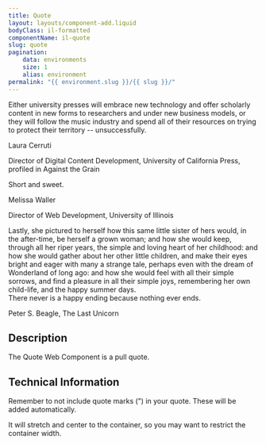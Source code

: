 ```yaml
---
title: Quote
layout: layouts/component-add.liquid
bodyClass: il-formatted
componentName: il-quote
slug: quote
pagination:
    data: environments
    size: 1
    alias: environment
permalink: "{{ environment.slug }}/{{ slug }}/"
---
```

<div class="template-information" data-name="default">
Either university presses will embrace new technology and offer scholarly content in new forms to researchers and under new business models, or they will follow the music industry and spend all of their resources on trying to protect their territory -- unsuccessfully.
<p slot="attributed">Laura Cerruti</p>
<p slot="secondary">Director of Digital Content Development, University of California Press, profiled in Against the Grain</p>
</div>

<div class="template-information" data-name="small">
Short and sweet.
<p slot="attributed">Melissa Waller</p>
<p slot="secondary">Director of Web Development, University of Illinois</p>
</div>

<div class="template-information" data-name="no attribution">
Lastly, she pictured to herself how this same little sister of hers would, in the after-time, be herself a grown woman; and how she would keep, through all her riper years, the simple and loving heart of her childhood: and how she would gather about her other little children, and make their eyes bright and eager with many a strange tale, perhaps even with the dream of Wonderland of long ago: and how she would feel with all their simple sorrows, and find a pleasure in all their simple joys, remembering her own child-life, and the happy summer days.</div>

<div class="template-information" data-name="no secondary attribution">
There never is a happy ending because nothing ever ends.
<p slot="attributed">Peter S. Beagle, The Last Unicorn</p>
</div>

## Description
The Quote Web Component is a pull quote. 

## Technical Information
Remember to not include quote marks (") in your quote. These will be added automatically. 

It will stretch and center to the container, so you may want to restrict the container width. 